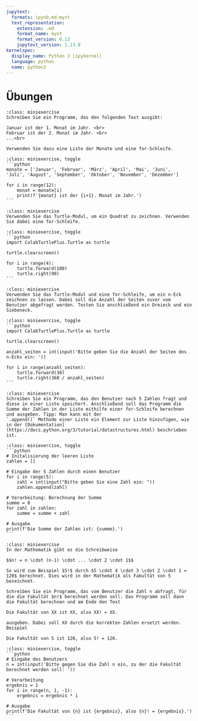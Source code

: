 ```yaml
---
jupytext:
  formats: ipynb,md:myst
  text_representation:
    extension: .md
    format_name: myst
    format_version: 0.13
    jupytext_version: 1.13.8
kernelspec:
  display_name: Python 3 (ipykernel)
  language: python
  name: python3
---
```


# Übungen

```{admonition} Übung 4.1
:class: miniexercise
Schreiben Sie ein Programm, das den folgenden Text ausgibt:

Januar ist der 1. Monat im Jahr. <br>
Februar ist der 2. Monat im Jahr. <br>
...<br>

Verwenden Sie dazu eine Liste der Monate und eine for-Schleife.
```
````{admonition} Lösung
:class: miniexercise, toggle
```python
monate = ['Januar', 'Februar', 'März', 'April', 'Mai', 'Juni', 
'Juli', 'August', 'September', 'Oktober', 'November', 'Dezember']

for i in range(12):
    monat = monate[i]
    print(f'{monat} ist der {i+1}. Monat im Jahr.')
```
````

```{admonition} Übung 4.2
:class: miniexercise
Verwenden Sie das Turtle-Modul, um ein Quadrat zu zeichnen. Verwenden Sie dabei eine for-Schleife.
```
````{admonition} Lösung
:class: miniexercise, toggle
```python
import ColabTurtlePlus.Turtle as turtle

turtle.clearscreen()

for i in range(4):
    turtle.forward(100)
    turtle.right(90)
```
````

```{admonition} Übung 4.3
:class: miniexercise
Verwenden Sie das Turtle-Modul und eine for-Schleife, um ein n-Eck zeichnen zu lassen. Dabei soll die Anzahl der Seiten zuvor vom Benutzer abgefragt werden. Testen Sie anschließend ein Dreieck und ein Siebeneck.
```
````{admonition} Lösung
:class: miniexercise, toggle
```python
import ColabTurtlePlus.Turtle as turtle

turtle.clearscreen()

anzahl_seiten = int(input('Bitte geben Sie die Anzahl der Seiten des n-Ecks ein: '))

for i in range(anzahl_seiten):
    turtle.forward(30)
    turtle.right(360 / anzahl_seiten)
```
````

```{admonition} Übung 4.4
:class: miniexercise
Schreiben Sie ein Programm, das den Benutzer nach 5 Zahlen fragt und diese in einer Liste speichert. Anschließend soll das Programm die Summe der Zahlen in der Liste mithilfe einer for-Schleife berechnen und ausgeben. Tipp: Man kann mit der
`.append()` Methode einer Liste ein Element zur Liste hinzufügen, wie in der [Dokumentation](https://docs.python.org/3/tutorial/datastructures.html) beschrieben ist.
```
````{admonition} Lösung
:class: miniexercise, toggle
```python
# Initalisierung der leeren Liste
zahlen = []

# Eingabe der 5 Zahlen durch einen Benutzer
for i in range(5):
    zahl = int(input("Bitte geben Sie eine Zahl ein: "))
    zahlen.append(zahl)

# Verarbeitung: Berechnung der Summe
summe = 0
for zahl in zahlen:
    summe = summe + zahl

# Ausgabe
print(f'Die Summe der Zahlen ist: {summe}.')
```
````

```{admonition} Übung 4.5
:class: miniexercise
In der Mathematik gibt es die Schreibweise

$$n! = n \cdot (n-1) \cdot ... \cdot 2 \cdot 1$$

So wird zum Beispiel $5!$ durch $5 \cdot 4 \cdot 3 \cdot 2 \cdot 1 = 120$ berechnet. Dies wird in der Mathematik als Fakultät von 5 bezeichnet.

Schreiben Sie ein Programm, das vom Benutzer die Zahl n abfragt, für die die Fakultät $n!$ berechnet werden soll. Das Programm soll dann die Fakultät berechnen und am Ende den Text

Die Fakultät von XX ist XX, also XX! = XX.

ausgeben. Dabei soll XX durch die korrekten Zahlen ersetzt werden. Beispiel

Die Fakultät von 5 ist 120, also 5! = 120.
```

````{admonition} Lösung
:class: miniexercise, toggle
```python
# Eingabe des Benutzers
n = int(input('Bitte gegen Sie die Zahl n ein, zu der die Fakultät berechnet werden soll: '))

# Verarbeitung
ergebnis = 1
for i in range(n, 1, -1):
    ergebnis = ergebnis * i

# Ausgabe
print(f'Die Fakultät von {n} ist {ergebnis}, also {n}! = {ergebnis}.') 
```
````




